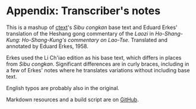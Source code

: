 # Appendix: Transcriber's notes

This is a mashup of
[ctext](https://ctext.org/library.pl?if=en&res=77449)'s
*Sibu congkan* base text
and Eduard Erkes' translation of the Heshang gong commentary
of the _Laozi_ in
_Ho-Shang-Kung: Ho-Shang-Kung's commentary on Lao-Tse._
Translated and annotated by Eduard Erkes, 1958.

Erkes used the Li Ch'iao edition as his base text,
which differs in places from *Sibu congkan*.
Significant differences are in curly braces,
including in a few of Erkes' notes
where he translates variations without including base text.

English typos are probably also in the original.

Markdown resources and a build script are on
[GitHub](https://github.com/riverside-elvis/ho-shang-kung).

